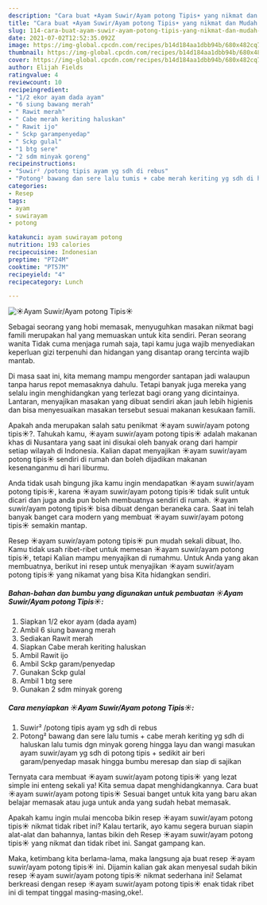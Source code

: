 ```yaml
---
description: "Cara buat ☀️Ayam Suwir/Ayam potong Tipis☀️ yang nikmat dan Mudah Dibuat"
title: "Cara buat ☀️Ayam Suwir/Ayam potong Tipis☀️ yang nikmat dan Mudah Dibuat"
slug: 114-cara-buat-ayam-suwir-ayam-potong-tipis-yang-nikmat-dan-mudah-dibuat
date: 2021-07-02T12:52:35.092Z
image: https://img-global.cpcdn.com/recipes/b14d184aa1dbb94b/680x482cq70/☀️ayam-suwirayam-potong-tipis☀️-foto-resep-utama.jpg
thumbnail: https://img-global.cpcdn.com/recipes/b14d184aa1dbb94b/680x482cq70/☀️ayam-suwirayam-potong-tipis☀️-foto-resep-utama.jpg
cover: https://img-global.cpcdn.com/recipes/b14d184aa1dbb94b/680x482cq70/☀️ayam-suwirayam-potong-tipis☀️-foto-resep-utama.jpg
author: Elijah Fields
ratingvalue: 4
reviewcount: 10
recipeingredient:
- "1/2 ekor ayam dada ayam"
- "6 siung bawang merah"
- " Rawit merah"
- " Cabe merah keriting haluskan"
- " Rawit ijo"
- " Sckp garampenyedap"
- " Sckp gulal"
- "1 btg sere"
- "2 sdm minyak goreng"
recipeinstructions:
- "Suwir² /potong tipis ayam yg sdh di rebus"
- "Potong² bawang dan sere lalu tumis + cabe merah keriting yg sdh di haluskan lalu tumis dgn minyak goreng hingga layu dan wangi masukan ayam suwir/ayam yg sdh di potong tipis + sedikit air beri garam/penyedap masak hingga bumbu meresap dan siap di sajikan"
categories:
- Resep
tags:
- ayam
- suwirayam
- potong

katakunci: ayam suwirayam potong 
nutrition: 193 calories
recipecuisine: Indonesian
preptime: "PT24M"
cooktime: "PT57M"
recipeyield: "4"
recipecategory: Lunch

---
```



![☀️Ayam Suwir/Ayam potong Tipis☀️](https://img-global.cpcdn.com/recipes/b14d184aa1dbb94b/680x482cq70/☀️ayam-suwirayam-potong-tipis☀️-foto-resep-utama.jpg)

Sebagai seorang yang hobi memasak, menyuguhkan masakan nikmat bagi famili merupakan hal yang memuaskan untuk kita sendiri. Peran seorang  wanita Tidak cuma menjaga rumah saja, tapi kamu juga wajib menyediakan keperluan gizi terpenuhi dan hidangan yang disantap orang tercinta wajib mantab.

Di masa  saat ini, kita memang mampu mengorder santapan jadi walaupun tanpa harus repot memasaknya dahulu. Tetapi banyak juga mereka yang selalu ingin menghidangkan yang terlezat bagi orang yang dicintainya. Lantaran, menyajikan masakan yang dibuat sendiri akan jauh lebih higienis dan bisa menyesuaikan masakan tersebut sesuai makanan kesukaan famili. 



Apakah anda merupakan salah satu penikmat ☀️ayam suwir/ayam potong tipis☀️?. Tahukah kamu, ☀️ayam suwir/ayam potong tipis☀️ adalah makanan khas di Nusantara yang saat ini disukai oleh banyak orang dari hampir setiap wilayah di Indonesia. Kalian dapat menyajikan ☀️ayam suwir/ayam potong tipis☀️ sendiri di rumah dan boleh dijadikan makanan kesenanganmu di hari liburmu.

Anda tidak usah bingung jika kamu ingin mendapatkan ☀️ayam suwir/ayam potong tipis☀️, karena ☀️ayam suwir/ayam potong tipis☀️ tidak sulit untuk dicari dan juga anda pun boleh membuatnya sendiri di rumah. ☀️ayam suwir/ayam potong tipis☀️ bisa dibuat dengan beraneka cara. Saat ini telah banyak banget cara modern yang membuat ☀️ayam suwir/ayam potong tipis☀️ semakin mantap.

Resep ☀️ayam suwir/ayam potong tipis☀️ pun mudah sekali dibuat, lho. Kamu tidak usah ribet-ribet untuk memesan ☀️ayam suwir/ayam potong tipis☀️, tetapi Kalian mampu menyajikan di rumahmu. Untuk Anda yang akan membuatnya, berikut ini resep untuk menyajikan ☀️ayam suwir/ayam potong tipis☀️ yang nikamat yang bisa Kita hidangkan sendiri.

<!--inarticleads1-->

##### Bahan-bahan dan bumbu yang digunakan untuk pembuatan ☀️Ayam Suwir/Ayam potong Tipis☀️:

1. Siapkan 1/2 ekor ayam (dada ayam)
1. Ambil 6 siung bawang merah
1. Sediakan  Rawit merah
1. Siapkan  Cabe merah keriting haluskan
1. Ambil  Rawit ijo
1. Ambil  Sckp garam/penyedap
1. Gunakan  Sckp gulal
1. Ambil 1 btg sere
1. Gunakan 2 sdm minyak goreng




<!--inarticleads2-->

##### Cara menyiapkan ☀️Ayam Suwir/Ayam potong Tipis☀️:

1. Suwir² /potong tipis ayam yg sdh di rebus
1. Potong² bawang dan sere lalu tumis + cabe merah keriting yg sdh di haluskan lalu tumis dgn minyak goreng hingga layu dan wangi masukan ayam suwir/ayam yg sdh di potong tipis + sedikit air beri garam/penyedap masak hingga bumbu meresap dan siap di sajikan




Ternyata cara membuat ☀️ayam suwir/ayam potong tipis☀️ yang lezat simple ini enteng sekali ya! Kita semua dapat menghidangkannya. Cara buat ☀️ayam suwir/ayam potong tipis☀️ Sesuai banget untuk kita yang baru akan belajar memasak atau juga untuk anda yang sudah hebat memasak.

Apakah kamu ingin mulai mencoba bikin resep ☀️ayam suwir/ayam potong tipis☀️ nikmat tidak ribet ini? Kalau tertarik, ayo kamu segera buruan siapin alat-alat dan bahannya, lantas bikin deh Resep ☀️ayam suwir/ayam potong tipis☀️ yang nikmat dan tidak ribet ini. Sangat gampang kan. 

Maka, ketimbang kita berlama-lama, maka langsung aja buat resep ☀️ayam suwir/ayam potong tipis☀️ ini. Dijamin kalian gak akan menyesal sudah bikin resep ☀️ayam suwir/ayam potong tipis☀️ nikmat sederhana ini! Selamat berkreasi dengan resep ☀️ayam suwir/ayam potong tipis☀️ enak tidak ribet ini di tempat tinggal masing-masing,oke!.

